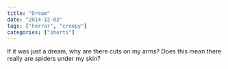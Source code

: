 ```yaml
---
title: "Dream"
date: "2014-12-03"
tags: ["horror", "creepy"]
categories: ["shorts"]
---
```


If it was just a dream, why are there cuts on my arms? Does this mean there really are spiders under my skin?
